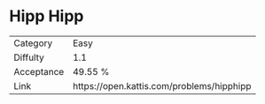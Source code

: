 # Hipp Hipp

<table>
    <tr>
        <td>Category</td>
        <td>Easy</td>
    </tr>
    <tr>
        <td>Diffulty</td>
        <td>1.1</td>
    </tr>
    <tr>
        <td>Acceptance</td>
        <td>49.55 %</td>
    </tr>
    <tr>
        <td>Link</td>
        <td>https://open.kattis.com/problems/hipphipp</td>
    </tr>
</table>